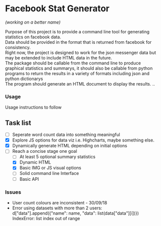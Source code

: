 # Facebook Stat Generator
<i>(working on a better name)</i>

Purpose of this project is to provide a command line tool for generating statistics
on facebook data.
<br>
Data should be provided in the format that is returned from facebook for consistency.
<br>
Right now, the project is designed to work for the json messenger data but may be extended to include HTML data in the future.
<br>
The package should be callable from the command line to produce graphical statistics and summarys,
it should also be callable from python programs to return the results in a variety of formats including json and python dictionarys
<br>
The program should generate an HTML document to display the results.
..

### Usage
Usage instructions to follow

## Task list

- [ ] Seperate word count data into something meaningful
- [x] Explore JS options for data viz i.e. Highcharts, maybe something else.
- [x] Dynamically generate HTML depending on initial options
- [ ] Reach a concise stage one goal
     - [ ] At least 5 optional summary statistics
     - [x] Dynamic HTML
     - [x] Basic IMG or JS visual options
     - [ ] Solid command line Interface
     - [ ] Basic API 
     
### Issues
- User count colours are inconsistent - 30/09/18
- Error using datasets with more than 2 users:<br>  d["data"].append({"name": name, "data": list(data["data"][i])})
IndexError: list index out of range


